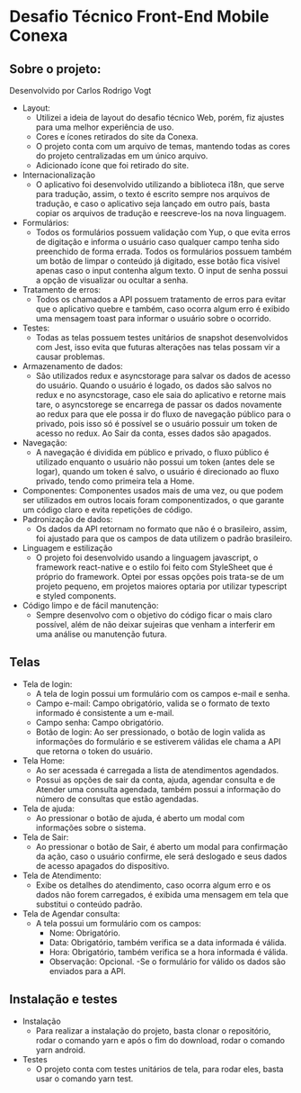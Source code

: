# Desafio Técnico Front-End Mobile Conexa

## Sobre o projeto:

Desenvolvido por Carlos Rodrigo Vogt

- Layout:
    - Utilizei a ideia de layout do desafio técnico Web, porém, fiz ajustes para uma melhor experiência de uso.
    - Cores e ícones retirados do site da Conexa.
    - O projeto conta com um arquivo de temas, mantendo todas as cores do projeto centralizadas em um único arquivo.
    - Adicionado ícone que foi retirado do site.
- Internacionalização
    - O aplicativo foi desenvolvido utilizando a biblioteca i18n, que serve para tradução, assim, o texto é escrito sempre nos arquivos de tradução, e caso o aplicativo seja lançado em outro país, basta copiar os arquivos de tradução e reescreve-los na nova linguagem.
- Formulários:
    - Todos os formulários possuem validação com Yup, o que evita erros de digitação e informa o usuário caso qualquer campo tenha sido preenchido de forma errada. Todos os formulários possuem também um botão de limpar o conteúdo já digitado, esse botão fica visível apenas caso o input contenha algum texto. O input de senha possui a opção de visualizar ou ocultar a senha.
- Tratamento de erros:
    - Todos os chamados a API possuem tratamento de erros para evitar que o aplicativo quebre e também, caso ocorra algum erro é exibido uma mensagem toast para informar o usuário sobre o ocorrido.
- Testes:
    - Todas as telas possuem testes unitários de snapshot desenvolvidos com Jest, isso evita que futuras alterações nas telas possam vir a causar problemas.
- Armazenamento de dados:
    - São utilizados redux e asyncstorage para salvar os dados de acesso do usuário. Quando o usuário é logado, os dados são salvos no redux e no asyncstorage, caso ele saia do aplicativo e retorne mais tare, o asyncstorege se encarrega de passar os dados novamente ao redux para que ele possa ir do fluxo de navegação público para o privado, pois isso só é possível se o usuário possuir um token de acesso no redux. Ao Sair da conta, esses dados são apagados.
- Navegação:
    - A navegação é dividida em público e privado, o fluxo público é utilizado enquanto o usuário não possui um token (antes dele se logar), quando um token é salvo, o usuário é direcionado ao fluxo privado, tendo como primeira tela a Home.
- Componentes: Componentes usados mais de uma vez, ou que podem ser utilizados em outros locais foram componentizados, o que garante um código claro e evita repetições de código.
- Padronização de dados:
    - Os dados da API retornam no formato que não é o brasileiro, assim, foi ajustado para que os campos de data utilizem o padrão brasileiro.
- Linguagem e estilização
    - O projeto foi desenvolvido usando a linguagem javascript, o framework react-native e o estilo foi feito com StyleSheet que é próprio do framework. Optei por essas opções pois trata-se de um projeto pequeno, em projetos maiores optaria por utilizar typescript e styled components.
- Código limpo e de fácil manutenção:
    - Sempre desenvolvo com o objetivo do código ficar o mais claro possível, além de não deixar sujeiras que venham a interferir em uma análise ou manutenção futura.

## Telas
- Tela de login:
    - A tela de login possui um formulário com os campos e-mail e senha.
    - Campo e-mail:  Campo obrigatório, valida se o formato de texto informado é consistente a um e-mail.
    - Campo senha: Campo obrigatório.
    - Botão de login: Ao ser pressionado, o botão de login valida as informações do formulário e se estiverem válidas ele chama a API que retorna o token do usuário.
- Tela Home:
    - Ao ser acessada é carregada a lista de atendimentos agendados.
    - Possui as opções de sair da conta, ajuda, agendar consulta e de Atender uma consulta agendada, também possui a informação do número de consultas que estão agendadas.
- Tela de ajuda:
    - Ao pressionar o botão de ajuda, é aberto um modal com informações sobre o sistema.
- Tela de Sair:
    - Ao pressionar o botão de Sair, é aberto um modal para confirmação da ação, caso o usuário confirme, ele será deslogado e seus dados de acesso apagados do dispositivo.
- Tela de Atendimento:
    - Exibe os detalhes do atendimento, caso ocorra algum erro e os dados não forem carregados, é exibida uma mensagem em tela que substitui o conteúdo padrão.
- Tela de Agendar consulta:
    - A tela possui um formulário com os campos:
        - Nome: Obrigatório.
        - Data: Obrigatório, também verifica se a data informada é válida.
        - Hora: Obrigatório, também verifica se a hora informada é válida.
        - Observação: Opcional.
      -Se o formulário for válido os dados são enviados para a API.

## Instalação e testes
- Instalação
    - Para realizar a instalação do projeto, basta clonar o repositório, rodar o comando yarn e após o fim do download, rodar o comando yarn android.
- Testes
    - O projeto conta com testes unitários de tela, para rodar eles, basta usar o comando yarn test.
